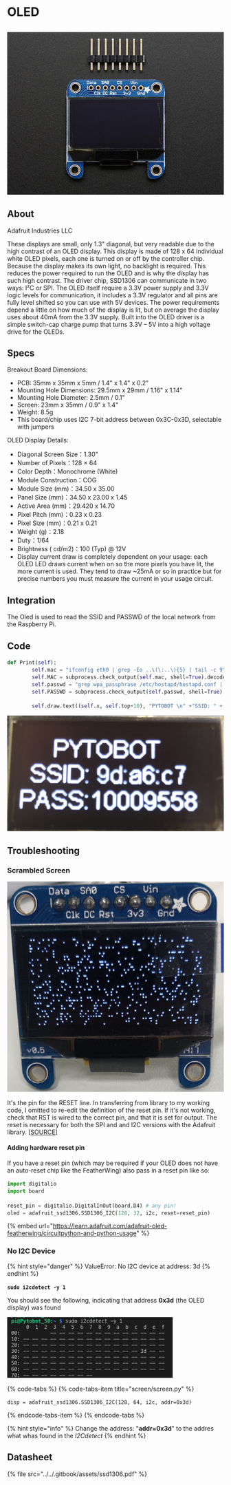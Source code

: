 # OLED

## 

![](../../.gitbook/assets/938-12.jpg)

## About

Adafruit Industries LLC

These displays are small, only 1.3" diagonal, but very readable due to the high contrast of an OLED display. This display is made of 128 x 64 individual white OLED pixels, each one is turned on or off by the controller chip. Because the display makes its own light, no backlight is required. This reduces the power required to run the OLED and is why the display has such high contrast. The driver chip, SSD1306 can communicate in two ways: I²C or SPI. The OLED itself require a 3.3V power supply and 3.3V logic levels for communication, it includes a 3.3V regulator and all pins are fully level shifted so you can use with 5V devices. The power requirements depend a little on how much of the display is lit, but on average the display uses about 40mA from the 3.3V supply. Built into the OLED driver is a simple switch-cap charge pump that turns 3.3V – 5V into a high voltage drive for the OLEDs.

## Specs

Breakout Board Dimensions:

* PCB: 35mm x 35mm x 5mm / 1.4" x 1.4" x 0.2"
* Mounting Hole Dimensions: 29.5mm x 29mm / 1.16" x 1.14"
* Mounting Hole Diameter: 2.5mm / 0.1"
* Screen: 23mm x 35mm / 0.9" x 1.4"
* Weight: 8.5g
* This board/chip uses I2C 7-bit address between 0x3C-0x3D, selectable with jumpers

OLED Display Details:

* Diagonal Screen Size：1.30"
* Number of Pixels：128 × 64
* Color Depth：Monochrome \(White\)
* Module Construction：COG
* Module Size \(mm\)：34.50 x 35.00
* Panel Size \(mm\)：34.50 x 23.00 x 1.45
* Active Area \(mm\)：29.420 x 14.70
* Pixel Pitch \(mm\)：0.23 x 0.23
* Pixel Size \(mm\)：0.21 x 0.21
* Weight \(g\)：2.18
* Duty：1/64
* Brightness \( cd/m2\)：100 \(Typ\) @ 12V
* Display current draw is completely dependent on your usage: each OLED LED draws current when on so the more pixels you have lit, the more current is used. They tend to draw ~25mA or so in practice but for precise numbers you must measure the current in your usage circuit.

## Integration

The Oled is used to read the SSID and PASSWD of the local network from the Raspberry Pi. 

## Code

```python
def Print(self):
        self.mac = "ifconfig eth0 | grep -Eo ..\(\:..\){5} | tail -c 9"
        self.MAC = subprocess.check_output(self.mac, shell=True).decode("utf-8")
        self.passwd = "grep wpa_passphrase /etc/hostapd/hostapd.conf | tail -c 9"
        self.PASSWD = subprocess.check_output(self.passwd, shell=True).decode("utf-8")

        self.draw.text((self.x, self.top+10), "PYTOBOT \n" +"SSID: " + self.MAC + "PASS:" + self.PASSWD, font=self.font, fill=255, align="center")

```

![](../../.gitbook/assets/img_3704-copy.jpg)

## Troubleshooting 

### Scrambled Screen

![Scrambled Screen](../../.gitbook/assets/img_2994.jpg)

It's the pin for the RESET line. In transferring from library to my working code, I omitted to re-edit the definition of the reset pin. If it's not working, check that RST is wired to the correct pin, and that it is set for output. The reset is necessary for both the SPI and and I2C versions with the Adafruit library. \[[SOURCE](http://engineeringnotes.blogspot.com/2015/03/why-is-oled-display-scrambled-random.html)\]

#### Adding hardware reset pin

If you have a reset pin \(which may be required if your OLED does not have an auto-reset chip like the FeatherWing\) also pass in a reset pin like so:

```python
import digitalio
import board
 
reset_pin = digitalio.DigitalInOut(board.D4) # any pin!
oled = adafruit_ssd1306.SSD1306_I2C(128, 32, i2c, reset=reset_pin)
```

{% embed url="https://learn.adafruit.com/adafruit-oled-featherwing/circuitpython-and-python-usage" %}



### No I2C Device

{% hint style="danger" %}
ValueError: No I2C device at address: 3d
{% endhint %}

**`sudo i2cdetect -y 1`**

You should see the following, indicating that address **0x3d** \(the OLED display\) was found

![I2C address 3D](../../.gitbook/assets/screenshot-2019-04-13-at-14.13.53.png)

{% code-tabs %}
{% code-tabs-item title="screen/screen.py" %}
```text
disp = adafruit_ssd1306.SSD1306_I2C(128, 64, i2c, addr=0x3d)
```
{% endcode-tabs-item %}
{% endcode-tabs %}

{% hint style="info" %}
Change the address: "**addr=0x3d**" to the addres what whas found in the _I2Cdetect_
{% endhint %}

## Datasheet

{% file src="../../.gitbook/assets/ssd1306.pdf" %}

